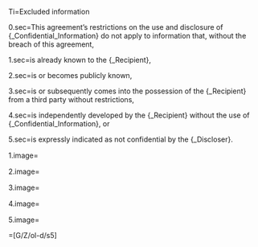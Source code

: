 Ti=Excluded information

0.sec=This agreement’s restrictions on the use and disclosure of {_Confidential_Information} do not apply to information that, without the breach of this agreement,

1.sec=is <span class="highlight">already known</span> to the {_Recipient},

2.sec=is or becomes <span class="highlight">publicly known</span>,

3.sec=is or subsequently comes into the possession of the {_Recipient} <span class="highlight">from a third party without restrictions</span>,

4.sec=is <span class="highlight">independently developed</span> by the {_Recipient} without the use of {_Confidential_Information}, or

5.sec=is <span class="highlight">expressly indicated</span> as not confidential by the {_Discloser}.

1.image=<img src="Doc/G/IACCM-NDA-Design/Z/icon/alreadyknown.png" height="15" width="15" >  

2.image=<img src="Doc/G/IACCM-NDA-Design/Z/icon/public.png" height="15" width="15" >  

3.image=<img src="Doc/G/IACCM-NDA-Design/Z/icon/from3rdparty.png" height="15" width="15" >  

4.image=<img src="Doc/G/IACCM-NDA-Design/Z/icon/independently_developed.png" height="15" width="15" >  

5.image=<img src="Doc/G/IACCM-NDA-Design/Z/icon/marked_not_confidential.png" height="15" width="15" >  

=[G/Z/ol-d/s5]
